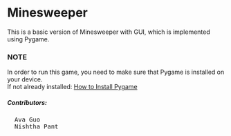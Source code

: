 # Minesweeper
This is a basic version of Minesweeper with GUI, which is implemented using Pygame.

### NOTE
In order to run this game, you need to make sure that Pygame is installed on your device.\
If not already installed:  [How to Install Pygame](https://cs.hofstra.edu/docs/pages/guides/InstallingPygame.html)

##### Contributors:
<pre>
  Ava Guo
  Nishtha Pant
